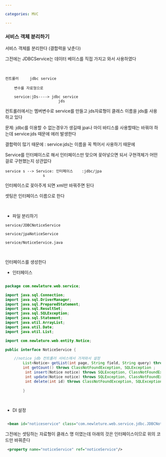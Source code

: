 ```yaml
---

categories: MVC

---
```




### 서비스 객체 분리하기 

서비스 객체를 분리한다 (결합력을 낮춘다) 


그전에는 JDBCService는  데이터 베이스를  직접 가지고 와서 사용하였다

&nbsp;
```
컨트롤러     jdbc service 

    변수를 자료형으로

    service:jDs----> jdbc service
                        jds
```

 컨트롤러에서는 멤버변수로 service를 만들고 jds자료형이 클래스 이름을 jds를 사용하고 있다 

문제: jdbc를 이용할 수 없는경우가 생길때 jpa나 마이 바티스를 사용할때는 바꿔야 하는데 service:jds 때문에 에러 발생한다 

결합력이 많기 때문에 : service:jds는 이름을 꼭 찍어서 사용하기 때문에

Service를 인터페이스로 해서 인터페이스만 맞으며 꽂아넣으면 되서 
구현객체가 어떤걸로 구현했는지 상관없다

```
service s --> Service: 인터페이스    :jdbc/jpa
                 s
```

인터페이스로 꽂아주게 되면  xml만 바꿔주면 된다


셋팅은 인터페이스 이름으로 한다 

&nbsp;

- 파일 분리하기
```
service/JDBCNoticeService

service/jpaNoticeService
```

```
service/NoticeService.java
```


&nbsp;



인터페이스를 생성한다 


- 인터페이스

```java

package com.newleture.web.service;

import java.sql.Connection;
import java.sql.DriverManager;
import java.sql.PreparedStatement;
import java.sql.ResultSet;
import java.sql.SQLException;
import java.sql.Statement;
import java.util.ArrayList;
import java.util.Date;
import java.util.List;

import com.newleture.web.entity.Notice;

public interface NoticeService {

	//notice jdb 컨트롤러 서비스에서 가져와서 설정
		List<Notice> getList(int page, String field, String query) throws ClassNotFoundException, SQLException;
		int getCount() throws ClassNotFoundException, SQLException ;
		 int insert(Notice notice) throws SQLException, ClassNotFoundException ;
		 int update(Notice notice) throws SQLException, ClassNotFoundException ;
		 int delete(int id) throws ClassNotFoundException, SQLException ;
		 
		}

```


&nbsp;
- DI 설정

```xml

 <bean id="noticeservice" class="com.newleture.web.service.jdbc.JDBCNoticeService"/>
```
그전에는 셋팅하는 자료형이 클래스 명 이였는데 아래의 것은 인터페이스이므로 위의 코드만 바꿔준다

```xml
 <property name="noticeService" ref="noticeService"/>
```